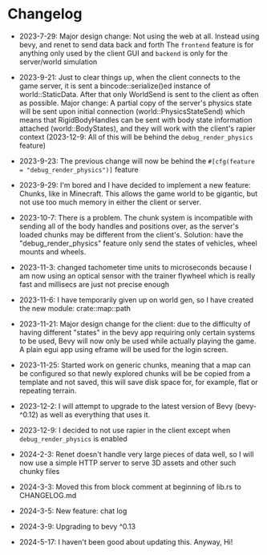 # Changelog

* 2023-7-29: Major design change: Not using the web at all. Instead using bevy, and renet to send data back and forth
    The `frontend` feature is for anything only used by the client GUI and `backend` is only for the server/world simulation

* 2023-9-21: Just to clear things up, when the client connects to the game server, it is sent a bincode::serialize()ed instance of world::StaticData.
	After that only WorldSend is sent to the client as often as possible. Major change: A partial copy of the server's physics state will be sent upon initial
	connection (world::PhysicsStateSend) which means that RigidBodyHandles can be sent with body state information attached (world::BodyStates), and
	they will work with the client's rapier context (2023-12-9: All of this will be behind the `debug_render_physics` feature)

* 2023-9-23: The previous change will now be behind the `#[cfg(feature = "debug_render_physics")]` feature

* 2023-9-29: I'm bored and I have decided to implement a new feature: Chunks, like in Minecraft. This allows the game world to be gigantic,
	but not use too much memory in either the client or server.

* 2023-10-7: There is a problem. The chunk system is incompatible with sending all of the body handles and positions over, as the server's loaded chunks
	may be different from the client's. Solution: have the "debug_render_physics" feature only send the states of vehicles, wheel mounts and wheels.

* 2023-11-3: changed tachometer time units to microseconds because I am now using an optical sensor with the trainer flywheel which
	is really fast and millisecs are just not precise enough

* 2023-11-6: I have temporarily given up on world gen, so I have created the new module: crate::map::path

* 2023-11-21: Major design change for the client: due to the difficulty of having different "states" in the bevy app requiring only certain systems to be used,
	Bevy will now only be used while actually playing the game. A plain egui app using eframe will be used for the login screen.

* 2023-11-25: Started work on generic chunks, meaning that a map can be configured so that newly explored chunks will be be copied from a template and not saved,
	this will save disk space for, for example, flat or repeating terrain.

* 2023-12-2: I will attempt to upgrade to the latest version of Bevy (bevy-^0.12) as well as everything that uses it.

* 2023-12-9: I decided to not use rapier in the client except when `debug_render_physics` is enabled

* 2024-2-3: Renet doesn't handle very large pieces of data well, so I will now use a simple HTTP server to serve 3D assets and other such chunky files

* 2024-3-3: Moved this from block comment at beginning of lib.rs to CHANGELOG.md

* 2024-3-5: New feature: chat log

* 2024-3-9: Upgrading to bevy ^0.13

* 2024-5-17: I haven't been good about updating this. Anyway, Hi!
